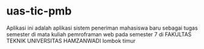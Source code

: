 # uas-tic-pmb

Aplikasi ini adalah aplikasi sistem peneriman mahasiswa baru sebagai tugas semester di mata kuliah pemroframan web pada 
semester 7 di FAKULTAS TEKNIK UNIVERSITAS HAMZANWADI lombok timur
